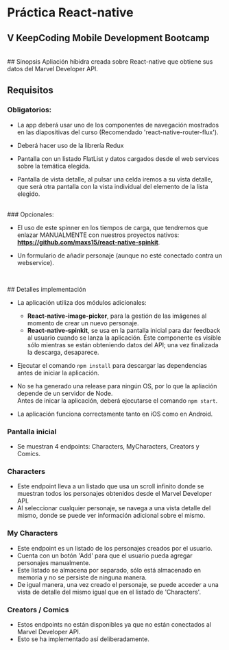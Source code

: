 # Práctica React-native
## V KeepCoding Mobile Development Bootcamp
<br>
## Sinopsis
Apliación híbidra creada sobre React-native que obtiene sus datos del Marvel Developer API.

<br>

## Requisitos

### Obligatorios:
- La app deberá usar uno de los componentes de navegación mostrados en las
diapositivas del curso (Recomendado 'react-native-router-flux').

-  Deberá hacer uso de la librería Redux

- Pantalla con un listado FlatList y datos cargados desde el web services
sobre la temática elegida.

- Pantalla de vista detalle, al pulsar una celda iremos a su vista detalle,
que será otra pantalla con la vista individual del elemento de la lista elegido.

<br>
### Opcionales:

- El uso de este spinner en los tiempos de carga, que tendremos que
enlazar MANUALMENTE con nuestros proyectos nativos:
**<https://github.com/maxs15/react-native-spinkit>**.

- Un formulario de añadir personaje (aunque no esté conectado contra un webservice).

<br>


## Detalles implementación

- La aplicación utiliza dos módulos adicionales:
	- **React-native-image-picker**, para la gestión de las imágenes al momento de crear un nuevo personaje.
	- **React-native-spinkit**, se usa en la pantalla inicial para dar feedback al usuario cuando se lanza la aplicación. Éste componente es visible sólo mientras se están obteniendo datos del API; una vez finalizada la descarga, desaparece.

- Ejecutar el comando `npm install` para descargar las dependencias antes de iniciar la aplicación.

- No se ha generado una release para ningún OS, por lo que la apliación depende de un servidor de Node.  
Antes de inicar la aplicación, deberá ejecutarse el comando `npm start`.

- La aplicación funciona correctamente tanto en iOS como en Android.  

### Pantalla inicial
- Se muestran 4 endpoints: Characters, MyCharacters, Creators y Comics.


### Characters
- Este endpoint lleva a un listado que usa un scroll infinito donde se muestran todos los personajes obtenidos desde el Marvel Developer API.
- Al seleccionar cualquier personaje, se navega a una vista detalle del mismo, donde se puede ver información adicional sobre el mismo.

### My Characters
- Este endpoint es un listado de los personajes creados por el usuario.
- Cuenta con un botón 'Add' para que el usuario pueda agregar personajes manualmente.
- Este listado se almacena por separado, sólo está almacenado en memoria y no se persiste de ninguna manera.
- De igual manera, una vez creado el personaje, se puede acceder a una vista de detalle del mismo igual que en el listado de 'Characters'.

### Creators / Comics
- Estos endpoints no están disponibles ya que no están conectados al Marvel Developer API.
- Esto se ha implementado así deliberadamente.

